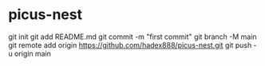 # picus-nest
git init
git add README.md
git commit -m "first commit"
git branch -M main
git remote add origin https://github.com/hadex888/picus-nest.git
git push -u origin main
